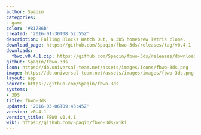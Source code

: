 ```yaml
---
author: Spaqin
categories:
- game
color: '#81786b'
created: '2016-01-30T08:52:55Z'
description: Falling Blocks Watch Out, a 3DS homebrew Tetris clone.
download_page: https://github.com/Spaqin/fbwo-3ds/releases/tag/v0.4.1
downloads:
  fbwo.v0.4.1.zip: https://github.com/Spaqin/fbwo-3ds/releases/download/v0.4.1/fbwo.v0.4.1.zip
github: Spaqin/fbwo-3ds
icon: https://db.universal-team.net/assets/images/icons/fbwo-3ds.png
image: https://db.universal-team.net/assets/images/images/fbwo-3ds.png
layout: app
source: https://github.com/Spaqin/fbwo-3ds
systems:
- 3DS
title: fbwo-3ds
updated: '2016-03-06T09:43:45Z'
version: v0.4.1
version_title: FBWO v0.4.1
wiki: https://github.com/Spaqin/fbwo-3ds/wiki
---
```

